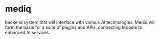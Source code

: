 # mediq
backend system that will interface with various AI technologies. Mediq will form the basis for a suite of plugins and APIs, connecting Moodle to enhanced AI services.
